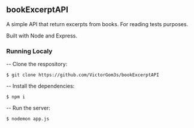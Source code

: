 ## bookExcerptAPI
A simple API that return excerpts from books. For reading tests purposes.

Built with Node and Express.

### Running Localy

 -- Clone the respository: 
 
 `$ git clone https://github.com/VictorGom3s/bookExcerptAPI` 
 
 -- Install the dependencies: 
 
 `$ npm i`
 
 -- Run the server: 
 
  `$ nodemon app.js`
